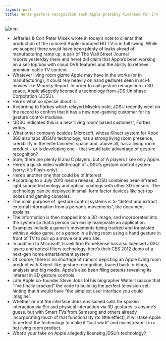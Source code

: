 ```yaml
---
layout: post
title: Heres gesture recognition tech Apple probably licensed for iTV
---
```

![img](http://media.idownloadblog.com/wp-content/uploads/2011/10/hand-gestures-minority-report-e1319760305118.jpg)
* Jefferies & Co’s Peter Misek wrote in today’s note to clients that production of the rumored Apple-branded HD TV is in full swing. While we suspect there would have been plenty of leaks ahead of manufacturing ramp up, a pair of The Wall Street Journal reports yesterday (here and here) did claim that Apple’s been working on a set-top box with cloud DVR features and the ability to retrieve premium cable TV content.
* Whatever living room gizmo Apple may have in the works (or in manufacturing), it could rely heavily on hand gestures seen in sci-fi movies like Minority Report. In order to nail gesture recognition in 3D space, Apple allegedly licensed a technology from JDS Uniphase Corporation (JDSU).
* Here’s what so special about it…
* According to Forbes which relayed Misek’s note, JDSU recently went on the record to confirm that it has a new non-gaming customer for its gesture control modules.
* “JDSU indicated this is a new ‘living room’ based customer”, Forbes writes.
* What other company besides Microsoft, whose Kinect system for Xbox 360 also taps JDSU’s technology, has a strong living room presence, credibility in the entertainment space and, above all, has a living room product – or is developing one – that would take advantage of gesture recognition?
* Sure, there are plenty B and C players, but of A players I see only Apple.
* Here’s a quick video walkthrough of JDSU’s gesture control system (sorry, it’s Flash-only)
* Here’s another one that could be of interest.
* According to a July 2010 media release, JDSU combines near-infrared light source technology and optical coatings with other 3D sensors. The technology can be deployed in small form factor devices like set-top boxes and gaming consoles.
* The main purpose of  gesture control systems is to “detect and extract external information from a person’s movements”, the document explains.
* The information is then mapped into a 3D image, and incorporated into the system so that a person can easily manipulate an application.
* Examples include a gamer’s movements being tracked and translated within a video game, or a person in a living room using a hand gesture in front of TV to pull up a movie or a web site.
* In addition to Microsoft, Israeli firm PrimeSense has also licensed JDSU lasers and optical filters technology, here’s their CES 2012 demo of a next-gen home entertainment system.
* Of course, there is no shortage of rumors depicting an Apple living room product with Kinect-like gesture recognition, traced back to blogs, analysts and big media. Apple’s also been filing patents revealing its interest in 3D gesture controls.
* Late Apple co-founder Steve Jobs tol his biographer Walter Isaacon that “I’ve finally cracked” the code to building the perfect television set, hinting that it would have “the simplest user interface you could imagine”.
* Whether or not the interface Jobs envisioned calls for spoken interaction via Siri and physical interaction via 3D gestures is anyone’s guess, but with Smart TVs from Samsung and others already incorporating much of that functionality (to little effect), it will take Apple to perfect the technology to make it “just work” and mainstream it in a hot living room product.
* What’s your take on Apple allegedly licensing jDSU’s technology?

